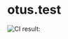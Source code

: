 # otus.test

![CI result:](https://github.com/fandriyaninkov/otus.test/actions/workflows/dotnet.yml/badge.svg)
